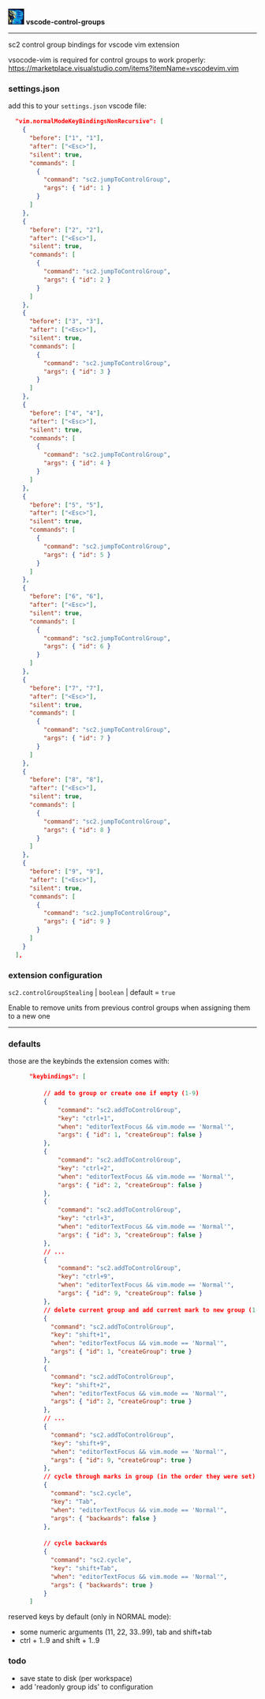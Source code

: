 ![](./assets/shade_32.png) <b>vscode-control-groups</b>

---

sc2 control group bindings for vscode vim extension

vsocode-vim is required for control groups to work properly: https://marketplace.visualstudio.com/items?itemName=vscodevim.vim

### settings.json

add this to your `settings.json` vscode file:

```json
  "vim.normalModeKeyBindingsNonRecursive": [
    {
      "before": ["1", "1"],
      "after": ["<Esc>"],
      "silent": true,
      "commands": [
        {
          "command": "sc2.jumpToControlGroup",
          "args": { "id": 1 }
        }
      ]
    },
    {
      "before": ["2", "2"],
      "after": ["<Esc>"],
      "silent": true,
      "commands": [
        {
          "command": "sc2.jumpToControlGroup",
          "args": { "id": 2 }
        }
      ]
    },
    {
      "before": ["3", "3"],
      "after": ["<Esc>"],
      "silent": true,
      "commands": [
        {
          "command": "sc2.jumpToControlGroup",
          "args": { "id": 3 }
        }
      ]
    },
    {
      "before": ["4", "4"],
      "after": ["<Esc>"],
      "silent": true,
      "commands": [
        {
          "command": "sc2.jumpToControlGroup",
          "args": { "id": 4 }
        }
      ]
    },
    {
      "before": ["5", "5"],
      "after": ["<Esc>"],
      "silent": true,
      "commands": [
        {
          "command": "sc2.jumpToControlGroup",
          "args": { "id": 5 }
        }
      ]
    },
    {
      "before": ["6", "6"],
      "after": ["<Esc>"],
      "silent": true,
      "commands": [
        {
          "command": "sc2.jumpToControlGroup",
          "args": { "id": 6 }
        }
      ]
    },
    {
      "before": ["7", "7"],
      "after": ["<Esc>"],
      "silent": true,
      "commands": [
        {
          "command": "sc2.jumpToControlGroup",
          "args": { "id": 7 }
        }
      ]
    },
    {
      "before": ["8", "8"],
      "after": ["<Esc>"],
      "silent": true,
      "commands": [
        {
          "command": "sc2.jumpToControlGroup",
          "args": { "id": 8 }
        }
      ]
    },
    {
      "before": ["9", "9"],
      "after": ["<Esc>"],
      "silent": true,
      "commands": [
        {
          "command": "sc2.jumpToControlGroup",
          "args": { "id": 9 }
        }
      ]
    }
  ],
```

### extension configuration

`sc2.controlGroupStealing` | `boolean` | default = `true`

Enable to remove units from previous control groups when assigning them to a new one

---

### defaults

those are the keybinds the extension comes with:

```json
      "keybindings": [

          // add to group or create one if empty (1-9)
          {
              "command": "sc2.addToControlGroup",
              "key": "ctrl+1",
              "when": "editorTextFocus && vim.mode == 'Normal'",
              "args": { "id": 1, "createGroup": false }
          },
          {
              "command": "sc2.addToControlGroup",
              "key": "ctrl+2",
              "when": "editorTextFocus && vim.mode == 'Normal'",
              "args": { "id": 2, "createGroup": false }
          },
          {
              "command": "sc2.addToControlGroup",
              "key": "ctrl+3",
              "when": "editorTextFocus && vim.mode == 'Normal'",
              "args": { "id": 3, "createGroup": false }
          },
          // ...
          {
              "command": "sc2.addToControlGroup",
              "key": "ctrl+9",
              "when": "editorTextFocus && vim.mode == 'Normal'",
              "args": { "id": 9, "createGroup": false }
          },
          // delete current group and add current mark to new group (1-9)
          {
            "command": "sc2.addToControlGroup",
            "key": "shift+1",
            "when": "editorTextFocus && vim.mode == 'Normal'",
            "args": { "id": 1, "createGroup": true }
          },
          {
            "command": "sc2.addToControlGroup",
            "key": "shift+2",
            "when": "editorTextFocus && vim.mode == 'Normal'",
            "args": { "id": 2, "createGroup": true }
          },
          // ...
          {
            "command": "sc2.addToControlGroup",
            "key": "shift+9",
            "when": "editorTextFocus && vim.mode == 'Normal'",
            "args": { "id": 9, "createGroup": true }
          },
          // cycle through marks in group (in the order they were set)
          {
            "command": "sc2.cycle",
            "key": "Tab",
            "when": "editorTextFocus && vim.mode == 'Normal'",
            "args": { "backwards": false }
          },

          // cycle backwards
          {
            "command": "sc2.cycle",
            "key": "shift+Tab",
            "when": "editorTextFocus && vim.mode == 'Normal'",
            "args": { "backwards": true }
          }
      ]
```

reserved keys by default (only in NORMAL mode):

- some numeric arguments (11, 22, 33..99), tab and shift+tab
- ctrl + 1..9 and shift + 1..9

### todo

- save state to disk (per workspace)
- add 'readonly group ids' to configuration
